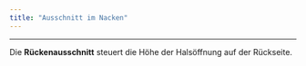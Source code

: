 ```yaml
---
title: "Ausschnitt im Nacken"
---
```


***

Die **Rückenausschnitt** steuert die Höhe der Halsöffnung auf der Rückseite.





